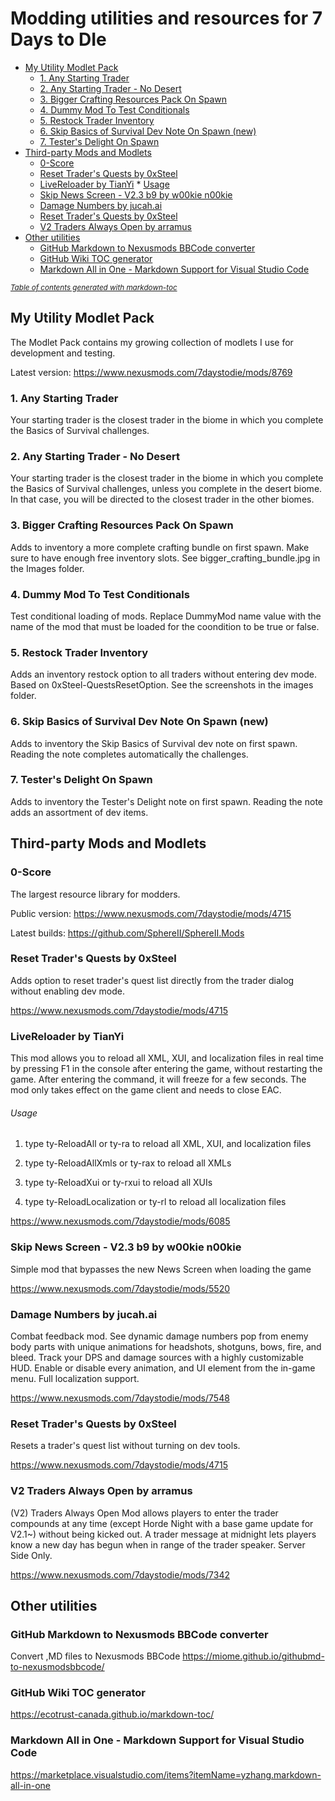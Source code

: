 # Modding utilities and resources for 7 Days to DIe

- [My Utility Modlet Pack](#my-utility-modlet-pack)
  * [1. Any Starting Trader](#1-any-starting-trader)
  * [2. Any Starting Trader - No Desert](#2-any-starting-trader---no-desert)
  * [3. Bigger Crafting Resources Pack On Spawn](#3-bigger-crafting-resources-pack-on-spawn)
  * [4. Dummy Mod To Test Conditionals](#4-dummy-mod-to-test-conditionals)
  * [5. Restock Trader Inventory](#5-restock-trader-inventory)
  * [6. Skip Basics of Survival Dev Note On Spawn (new)](#6-skip-basics-of-survival-dev-note-on-spawn--new-)
  * [7. Tester's Delight On Spawn](#7-tester-s-delight-on-spawn)
- [Third-party Mods and Modlets](#third-party-mods-and-modlets)
  * [0-Score](#0-score)
  * [Reset Trader's Quests by 0xSteel](#reset-trader-s-quests-by-0xsteel)
  * [LiveReloader by TianYi](#livereloader-by-tianyi)
        * [Usage](#usage)
  * [Skip News Screen - V2.3 b9 by w00kie n00kie](#skip-news-screen---v23-b9-by-w00kie-n00kie)
  * [Damage Numbers by jucah.ai](#damage-numbers-by-jucahai)
  * [Reset Trader's Quests by 0xSteel](#reset-trader-s-quests-by-0xsteel-1)
  * [V2 Traders Always Open by arramus](#v2-traders-always-open-by-arramus)
- [Other utilities](#other-utilities)
  * [GitHub Markdown to Nexusmods BBCode converter](#github-markdown-to-nexusmods-bbcode-converter)
  * [GitHub Wiki TOC generator](#github-wiki-toc-generator)
  * [Markdown All in One - Markdown Support for Visual Studio Code](#markdown-all-in-one---markdown-support-for-visual-studio-code)

<small><i><a href='http://ecotrust-canada.github.io/markdown-toc/'>Table of contents generated with markdown-toc</a></i></small>


## My Utility Modlet Pack

The Modlet Pack contains my growing collection of modlets I use for development and testing.

Latest version: https://www.nexusmods.com/7daystodie/mods/8769

### 1. Any Starting Trader 

Your starting trader is the closest trader in the biome in which you complete the Basics of Survival challenges.

### 2. Any Starting Trader - No Desert

Your starting trader is the closest trader in the biome in which you complete the Basics of Survival challenges, unless you complete in the desert biome. In that case, you will be directed to the closest trader in the other biomes.

### 3. Bigger Crafting Resources Pack On Spawn

Adds to inventory a more complete crafting bundle on first spawn. Make sure to have enough free inventory slots. See bigger_crafting_bundle.jpg in the Images folder.

### 4. Dummy Mod To Test Conditionals

Test conditional loading of mods. Replace DummyMod name value with the name of the mod that must be loaded for the coondition to be true or false.

### 5. Restock Trader Inventory

Adds an inventory restock option to all traders without entering dev mode. Based on 0xSteel-QuestsResetOption. See the screenshots in the images folder.

### 6. Skip Basics of Survival Dev Note On Spawn (new)

Adds to inventory the Skip Basics of Survival dev note on first spawn. Reading the note completes automatically the challenges.

### 7. Tester's Delight On Spawn

Adds to inventory the Tester's Delight note on first spawn. Reading the note adds an assortment of dev items.

## Third-party Mods and Modlets

### 0-Score

The largest resource library for modders.

Public version: https://www.nexusmods.com/7daystodie/mods/4715

Latest builds: https://github.com/SphereII/SphereII.Mods

### Reset Trader's Quests by 0xSteel

Adds option to reset trader's quest list directly from the trader dialog without enabling dev mode.

https://www.nexusmods.com/7daystodie/mods/4715

### LiveReloader by TianYi

This mod allows you to reload all XML, XUI, and localization files in real time by pressing F1 in the console after entering the game, without restarting the game. After entering the command, it will freeze for a few seconds. The mod only takes effect on the game client and needs to close EAC.

###### Usage

1. type ty-ReloadAll or ty-ra to reload all XML, XUI, and localization files

2. type ty-ReloadAllXmls or ty-rax to reload all XMLs

3. type ty-ReloadXui or ty-rxui to reload all XUIs

4. type ty-ReloadLocalization or ty-rl to reload all localization files

https://www.nexusmods.com/7daystodie/mods/6085

### Skip News Screen - V2.3 b9 by w00kie n00kie

Simple mod that bypasses the new News Screen when loading the game

https://www.nexusmods.com/7daystodie/mods/5520

### Damage Numbers by jucah.ai

Combat feedback mod. See dynamic damage numbers pop from enemy body parts with unique animations for headshots, shotguns, bows, fire, and bleed. Track your DPS and damage sources with a highly customizable HUD. Enable or disable every animation, and UI element from the in-game menu. Full localization support.

https://www.nexusmods.com/7daystodie/mods/7548

### Reset Trader's Quests by 0xSteel

Resets a trader's quest list without turning on dev tools.

https://www.nexusmods.com/7daystodie/mods/4715

### V2 Traders Always Open by arramus

(V2) Traders Always Open Mod allows players to enter the trader compounds at any time (except Horde Night with a base game update for V2.1~) without being kicked out. A trader message at midnight lets players know a new day has begun when in range of the trader speaker. Server Side Only.

https://www.nexusmods.com/7daystodie/mods/7342

## Other utilities

### GitHub Markdown to Nexusmods BBCode converter

Convert ,MD files to Nexusmods BBCode
https://miome.github.io/githubmd-to-nexusmodsbbcode/

### GitHub Wiki TOC generator

https://ecotrust-canada.github.io/markdown-toc/

### Markdown All in One - Markdown Support for Visual Studio Code

https://marketplace.visualstudio.com/items?itemName=yzhang.markdown-all-in-one
